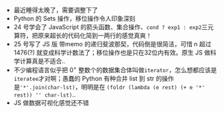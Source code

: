 - 最近睡得太晚了，需要调整下了
- Python 的 Sets 操作，移位操作令人印象深刻
- 24 号学会了 JavaScript 的箭头函数、集合操作、`cond ? exp1 : exp2`三元算符，把原来超长的代码化简到一两行的感觉真爽！
- 25 号写了 JS 版 带memo 的递归斐波那契，代码倒是很简洁，可惜 n 超过1476(?) 就变成科学计数法了；移位操作也是只在32位内有效。原生 JS 做科学计算真是不适合..
- 不少编程语言似乎把 0<sup>+</sup> 整数个的数据集合体叫做`iterator`，怎么想都应该是`iteratee`才对啊；愚蠢的 Python 有种合并 list 到 str 的操作是`'*'.join(char-lst)`，明明是在 `(foldr (lambda (e rest) (+ e '*' rest)) '' char-lst)`..
- JS 做数据可视化感觉还不错
